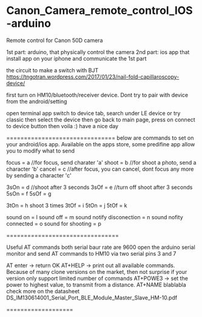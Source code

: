 # Canon_Camera_remote_control_IOS-arduino
Remote control for Canon 50D camera

1st part: arduino, that physically control the camera
2nd part: ios app that install app on your iphone and communicate the 1st part

the circuit to make a switch with BJT
 https://tngotran.wordpress.com/2017/01/23/nail-fold-capillaroscopy-device/
 
 first turn on HM10/bluetooth/receiver device.
 Dont try to pair with device from the android/setting
 
 open terminal app
 switch to device tab, search under LE device or try classic
 then select the device
 then go back to main page, press on connect to device button
 then voila :) have a nice day
 
 ===============================
 below are commands to set on your android/ios app. Available on the apps store, some predifine app allow you to modify what to send
  
focus = a   //for focus, send charater 'a'
shoot = b   //for shoot a photo, send a character 'b'
cancel = c  //after focus, you can cancel, dont focus any more by sending a character 'c'

3sOn = d    //shoot after 3 seconds
3sOf = e    //turn off shoot after 3 seconds
5sOn = f
5sOf = g

3tOn = h shoot 3 times
3tOf = i
5tOn = j
5tOf = k

sound on = l
sound off = m
sound notify disconection = n
sound nofity connected = o
sound for shooting = p

================================
 
 Useful AT commands
 both serial baur rate are 9600
 open the arduino serial monitor and send AT commands to HM10 via two serial pins 3 and 7
 
 
 AT enter -> return OK
 AT+HELP -> print out all available commands. Because of many clone versions on the market, then not surprise if your version only support limited number of commands
 AT+POWE3 -> set the power to highest value, to transmit from a distance.
 AT+NAME
 blablabla
 check more on the datasheet DS_IM130614001_Serial_Port_BLE_Module_Master_Slave_HM-10.pdf
 
 ===================
 
